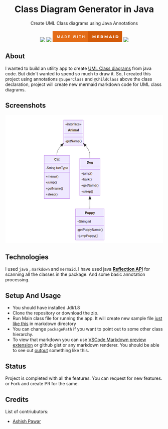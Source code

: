 <div align='center'>
  
<h1> Class Diagram Generator in Java </h1>
Create UML Class diagrams using Java Annotations
  <br/>
  <br/>
  <img src="https://img.shields.io/badge/java-%23ED8B00.svg?style=for-the-badge&logo=java&logoColor=white" height="35px">
  <img src="https://img.shields.io/badge/Visual%20Studio%20Code-0078d7.svg?style=for-the-badge&logo=visual-studio-code&logoColor=white" height="35px">
  <img src=".github/made-with-mermaid.svg" height="35px">
  <img src="https://img.shields.io/badge/Markdown-000000?style=for-the-badge&logo=markdown&logoColor=white" height="38px">
</div>

## About
I wanted to build an utility app to create [UML Class diagrams](https://www.tutorialspoint.com/uml/uml_class_diagram.htm) from java code. But didn't wanted to spend so much to draw it. So, I created this project using annotations `@SuperClass` and `@ChildClass` above the class declaration, project will create new mermaid markdown code for UML class diagrams.
  

## Screenshots
<img src=".github/screenshot2.png" >

## Technologies

I used `java` , `markdown` and `mermaid`. I have used java **[Reflection API](https://docs.oracle.com/javase/tutorial/reflect/index.html)** for scanning all the classes in the package. And some basic annotation processing.


## Setup And Usage

- You should have installed Jdk1.8
- Clone the repository or download the zip.
- Run Main class file for running the app. It will create new sample file [just like this](src/main/java/com/ap/cdgen/markdown/sample2.md) in markdown directory
- You can change `packagePath` if you want to point out to some other class hierarchy. 
- To view that markdown you can use [VSCode Markdown preview extension](https://marketplace.visualstudio.com/items?itemName=shd101wyy.markdown-preview-enhanced) or github gist or any markdown renderer. You should be able to see out [output](.github/screenshot.png) something like this.

## Status

Project is completed with all the features. You can request for new features. or Fork and create PR for the same. 

## Credits

List of contriubutors:

- [Ashish Pawar](https://github.com/ashishpawar517)
